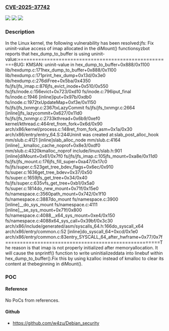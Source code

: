 ### [CVE-2025-37742](https://cve.mitre.org/cgi-bin/cvename.cgi?name=CVE-2025-37742)
![](https://img.shields.io/static/v1?label=Product&message=Linux&color=blue)
![](https://img.shields.io/static/v1?label=Version&message=1da177e4c3f41524e886b7f1b8a0c1fc7321cac2%3C%204f10732712fce33e53703ffe5ed9155f23814097%20&color=brighgreen)
![](https://img.shields.io/static/v1?label=Vulnerability&message=n%2Fa&color=brighgreen)

### Description

In the Linux kernel, the following vulnerability has been resolved:jfs: Fix uninit-value access of imap allocated in the diMount() functionsyzbot reports that hex_dump_to_buffer is using uninit-value:=====================================================BUG: KMSAN: uninit-value in hex_dump_to_buffer+0x888/0x1100 lib/hexdump.c:171hex_dump_to_buffer+0x888/0x1100 lib/hexdump.c:171print_hex_dump+0x13d/0x3e0 lib/hexdump.c:276diFree+0x5ba/0x4350 fs/jfs/jfs_imap.c:876jfs_evict_inode+0x510/0x550 fs/jfs/inode.c:156evict+0x723/0xd10 fs/inode.c:796iput_final fs/inode.c:1946 [inline]iput+0x97b/0xdb0 fs/inode.c:1972txUpdateMap+0xf3e/0x1150 fs/jfs/jfs_txnmgr.c:2367txLazyCommit fs/jfs/jfs_txnmgr.c:2664 [inline]jfs_lazycommit+0x627/0x11d0 fs/jfs/jfs_txnmgr.c:2733kthread+0x6b9/0xef0 kernel/kthread.c:464ret_from_fork+0x6d/0x90 arch/x86/kernel/process.c:148ret_from_fork_asm+0x1a/0x30 arch/x86/entry/entry_64.S:244Uninit was created at:slab_post_alloc_hook mm/slub.c:4121 [inline]slab_alloc_node mm/slub.c:4164 [inline]__kmalloc_cache_noprof+0x8e3/0xdf0 mm/slub.c:4320kmalloc_noprof include/linux/slab.h:901 [inline]diMount+0x61/0x7f0 fs/jfs/jfs_imap.c:105jfs_mount+0xa8e/0x11d0 fs/jfs/jfs_mount.c:176jfs_fill_super+0xa47/0x17c0 fs/jfs/super.c:523get_tree_bdev_flags+0x6ec/0x910 fs/super.c:1636get_tree_bdev+0x37/0x50 fs/super.c:1659jfs_get_tree+0x34/0x40 fs/jfs/super.c:635vfs_get_tree+0xb1/0x5a0 fs/super.c:1814do_new_mount+0x71f/0x15e0 fs/namespace.c:3560path_mount+0x742/0x1f10 fs/namespace.c:3887do_mount fs/namespace.c:3900 [inline]__do_sys_mount fs/namespace.c:4111 [inline]__se_sys_mount+0x71f/0x800 fs/namespace.c:4088__x64_sys_mount+0xe4/0x150 fs/namespace.c:4088x64_sys_call+0x39bf/0x3c30 arch/x86/include/generated/asm/syscalls_64.h:166do_syscall_x64 arch/x86/entry/common.c:52 [inline]do_syscall_64+0xcd/0x1e0 arch/x86/entry/common.c:83entry_SYSCALL_64_after_hwframe+0x77/0x7f=====================================================The reason is that imap is not properly initialized after memoryallocation. It will cause the snprintf() function to write uninitializeddata into linebuf within hex_dump_to_buffer().Fix this by using kzalloc instead of kmalloc to clear its content at thebeginning in diMount().

### POC

#### Reference
No PoCs from references.

#### Github
- https://github.com/w4zu/Debian_security

